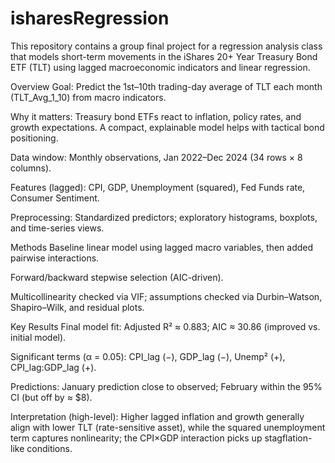 # isharesRegression

This repository contains a group final project for a regression analysis class that models short-term movements in the iShares 20+ Year Treasury Bond ETF (TLT) using lagged macroeconomic indicators and linear regression.

Overview
Goal: Predict the 1st–10th trading-day average of TLT each month (TLT_Avg_1_10) from macro indicators. 

Why it matters: Treasury bond ETFs react to inflation, policy rates, and growth expectations. A compact, explainable model helps with tactical bond positioning. 

Data window: Monthly observations, Jan 2022–Dec 2024 (34 rows × 8 columns). 

Features (lagged): CPI, GDP, Unemployment (squared), Fed Funds rate, Consumer Sentiment. 

Preprocessing: Standardized predictors; exploratory histograms, boxplots, and time-series views. 

Methods
Baseline linear model using lagged macro variables, then added pairwise interactions. 

Forward/backward stepwise selection (AIC-driven). 

Multicollinearity checked via VIF; assumptions checked via Durbin–Watson, Shapiro–Wilk, and residual plots. 

Key Results
Final model fit: Adjusted R² ≈ 0.883; AIC ≈ 30.86 (improved vs. initial model). 

Significant terms (α = 0.05): CPI_lag (−), GDP_lag (−), Unemp² (+), CPI_lag:GDP_lag (+). 

Predictions: January prediction close to observed; February within the 95% CI (but off by ≈ $8). 

Interpretation (high-level): Higher lagged inflation and growth generally align with lower TLT (rate-sensitive asset), while the squared unemployment term captures nonlinearity; the CPI×GDP interaction picks up stagflation-like conditions. 
